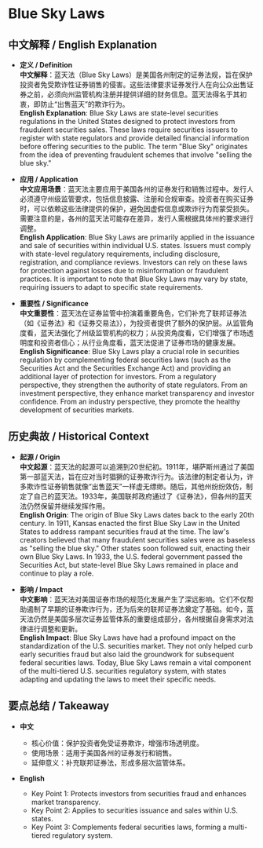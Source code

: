 # Blue Sky Laws

## 中文解释 / English Explanation

* **定义 / Definition**  
  **中文解释**：蓝天法（Blue Sky Laws）是美国各州制定的证券法规，旨在保护投资者免受欺诈性证券销售的侵害。这些法律要求证券发行人在向公众出售证券之前，必须向州监管机构注册并提供详细的财务信息。蓝天法得名于其初衷，即防止“出售蓝天”的欺诈行为。  
  **English Explanation**: Blue Sky Laws are state-level securities regulations in the United States designed to protect investors from fraudulent securities sales. These laws require securities issuers to register with state regulators and provide detailed financial information before offering securities to the public. The term "Blue Sky" originates from the idea of preventing fraudulent schemes that involve "selling the blue sky."

* **应用 / Application**  
  **中文应用场景**：蓝天法主要应用于美国各州的证券发行和销售过程中。发行人必须遵守州级监管要求，包括信息披露、注册和合规审查。投资者在购买证券时，可以依赖这些法律提供的保护，避免因虚假信息或欺诈行为而蒙受损失。需要注意的是，各州的蓝天法可能存在差异，发行人需根据具体州的要求进行调整。  
  **English Application**: Blue Sky Laws are primarily applied in the issuance and sale of securities within individual U.S. states. Issuers must comply with state-level regulatory requirements, including disclosure, registration, and compliance reviews. Investors can rely on these laws for protection against losses due to misinformation or fraudulent practices. It is important to note that Blue Sky Laws may vary by state, requiring issuers to adapt to specific state requirements.

* **重要性 / Significance**  
  **中文重要性**：蓝天法在证券监管中扮演着重要角色，它们补充了联邦证券法（如《证券法》和《证券交易法》），为投资者提供了额外的保护层。从监管角度看，蓝天法强化了州级监管机构的权力；从投资角度看，它们增强了市场透明度和投资者信心；从行业角度看，蓝天法促进了证券市场的健康发展。  
  **English Significance**: Blue Sky Laws play a crucial role in securities regulation by complementing federal securities laws (such as the Securities Act and the Securities Exchange Act) and providing an additional layer of protection for investors. From a regulatory perspective, they strengthen the authority of state regulators. From an investment perspective, they enhance market transparency and investor confidence. From an industry perspective, they promote the healthy development of securities markets.

## 历史典故 / Historical Context

* **起源 / Origin**  
  **中文起源**：蓝天法的起源可以追溯到20世纪初。1911年，堪萨斯州通过了美国第一部蓝天法，旨在应对当时猖獗的证券欺诈行为。该法律的制定者认为，许多欺诈性证券销售就像“出售蓝天”一样虚无缥缈。随后，其他州纷纷效仿，制定了自己的蓝天法。1933年，美国联邦政府通过了《证券法》，但各州的蓝天法仍然保留并继续发挥作用。  
  **English Origin**: The origin of Blue Sky Laws dates back to the early 20th century. In 1911, Kansas enacted the first Blue Sky Law in the United States to address rampant securities fraud at the time. The law's creators believed that many fraudulent securities sales were as baseless as "selling the blue sky." Other states soon followed suit, enacting their own Blue Sky Laws. In 1933, the U.S. federal government passed the Securities Act, but state-level Blue Sky Laws remained in place and continue to play a role.

* **影响 / Impact**  
  **中文影响**：蓝天法对美国证券市场的规范化发展产生了深远影响。它们不仅帮助遏制了早期的证券欺诈行为，还为后来的联邦证券法奠定了基础。如今，蓝天法仍然是美国多层次证券监管体系的重要组成部分，各州根据自身需求对法律进行调整和更新。  
  **English Impact**: Blue Sky Laws have had a profound impact on the standardization of the U.S. securities market. They not only helped curb early securities fraud but also laid the groundwork for subsequent federal securities laws. Today, Blue Sky Laws remain a vital component of the multi-tiered U.S. securities regulatory system, with states adapting and updating the laws to meet their specific needs.

## 要点总结 / Takeaway

* **中文**  
  - 核心价值：保护投资者免受证券欺诈，增强市场透明度。  
  - 使用场景：适用于美国各州的证券发行和销售。  
  - 延伸意义：补充联邦证券法，形成多层次监管体系。  

* **English**  
  - Key Point 1: Protects investors from securities fraud and enhances market transparency.  
  - Key Point 2: Applies to securities issuance and sales within U.S. states.  
  - Key Point 3: Complements federal securities laws, forming a multi-tiered regulatory system.